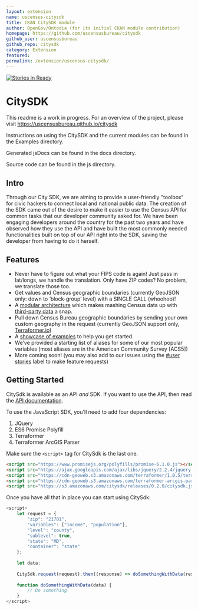 ```yaml
---
layout: extension
name: uscensus-citysdk
title: CKAN CitySDK module
author: OpenGov/Ontodia (for its initial CKAN module contribution)
homepage: https://github.com/uscensusbureau/citysdk
github_user: uscensusbureau
github_repo: citysdk
category: Extension
featured: 
permalink: /extension/uscensus-citysdk/
---
```



[![Stories in Ready](https://badge.waffle.io/uscensusbureau/citysdk.png?label=ready&title=Ready)](https://waffle.io/uscensusbureau/citysdk)

CitySDK
=======

This readme is a work in progress. For an overview of the project, please visit <https://uscensusbureau.github.io/citysdk>

Instructions on using the CitySDK and the current modules can be found in the Examples directory.

Generated jsDocs can be found in the docs directory.

Source code can be found in the js directory.

Intro
-----

Through our City SDK, we are aiming to provide a user-friendly "toolbox" for civic hackers to connect local and national
public data. The creation of the SDK came out of the desire to make it easier to use the Census API for common tasks
that our developer community asked for. We have been engaging developers around the country for the past two years and
have observed how they use the API and have built the most commonly needed functionalities built on top of our API right
into the SDK, saving the developer from having to do it herself.

Features
--------

-   Never have to figure out what your FIPS code is again! Just pass in lat/longs, we handle the translation. Only have ZIP codes? No problem, we translate those too.
-   Get values and Census geographic boundaries (currently GeoJSON only: down to &#8216;block-group&#8217; level) with a SINGLE CALL (whoohoo)!
-   A [modular architecture](http://uscensusbureau.github.io/citysdk/guides.html) which makes mashing Census data up with [third-party data](http://uscensusbureau.github.io/citysdk/gallery.html) a snap.
-   Pull down Census Bureau geographic boundaries by sending your own custom geography in the request (currently GeoJSON support only, [Terraformer.io](http://terraformer.io/))
-   A [showcase of examples](http://uscensusbureau.github.io/citysdk/gettingstarted.html) to help you get started.
-   We&#8217;ve provided a starting list of aliases for some of our most popular variables (most aliases are in the American Community Survey \[ACS5\])
-   More coming soon! (you may also add to our issues using the [\#user stories](https://github.com/uscensusbureau/citysdk/issues?q=is%3Aopen+is%3Aissue+label%3A%22user+stories%22) label to make feature requests)

Getting Started
---------------

CitySdk is available as an API *and* SDK. If you want to use the API, then read the [API documentation](src/api/README.md).

To use the JavaScript SDK, you'll need to add four dependencies:

1.  JQuery
2.  ES6 Promise Polyfill
3.  Terraformer
4.  Terraformer ArcGIS Parser

Make sure the `<script>` tag for CitySdk is the last one.

``` html
<script src="https://www.promisejs.org/polyfills/promise-6.1.0.js"></script>
<script src="https://ajax.googleapis.com/ajax/libs/jquery/2.2.4/jquery.min.js"></script>
<script src="https://cdn-geoweb.s3.amazonaws.com/terraformer/1.0.5/terraformer.min.js"></script>
<script src="https://cdn-geoweb.s3.amazonaws.com/terraformer-arcgis-parser/1.0.4/terraformer-arcgis-parser.min.js"></script>
<script src="https://s3.amazonaws.com/citysdk/releases/0.2.0/citysdk.js"></script>
```

Once you have all that in place you can start using CitySdk:

``` javascript
<script>
    let request = {
        "zip": "21701",
        "variables": ["income", "population"],
        "level": "county",
        "sublevel": true,
        "state": "MD",
        "container": "state"
    };
    
    let data;
    
    CitySdk.request(request).then((response) => doSomethingWithData(response));
    
    function doSomethingWithData(data) {
        // Do something
    }
</script>
```

